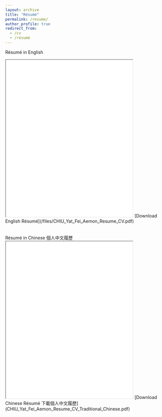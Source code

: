 ```yaml
---
layout: archive
title: "Résumé"
permalink: /resume/
author_profile: true
redirect_from:
  - /cv
  - /résumé
---
```



Résumé in English
<iframe src="/files/CHIU_Yat_Fei_Aemon_Resume_CV.pdf" width="80%" height="500px"></iframe>
[Download English Résumé](/files/CHIU_Yat_Fei_Aemon_Resume_CV.pdf)
<br>
<br>
<br>
Résumé in Chinese 個人中文履歷
<iframe src="/files/CHIU_Yat_Fei_Aemon_Resume_CV_Traditional_Chinese.pdf" width="80%" height="500px"></iframe>
[Download Chinese Résumé 下載個人中文履歷](CHIU_Yat_Fei_Aemon_Resume_CV_Traditional_Chinese.pdf)


